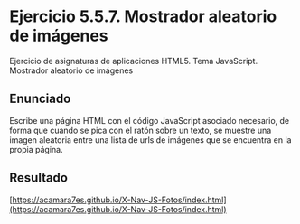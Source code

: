 # Ejercicio 5.5.7. Mostrador aleatorio de imágenes
Ejercicio de asignaturas de aplicaciones HTML5. Tema JavaScript. Mostrador aleatorio de imágenes

## Enunciado
Escribe una página HTML con el código JavaScript asociado  necesario, de forma que cuando se pica con el ratón sobre un texto, se muestre una imagen aleatoria entre una lista de urls de imágenes que se encuentra en la propia página.

## Resultado
[https://acamara7es.github.io/X-Nav-JS-Fotos/index.html](https://acamara7es.github.io/X-Nav-JS-Fotos/index.html)
